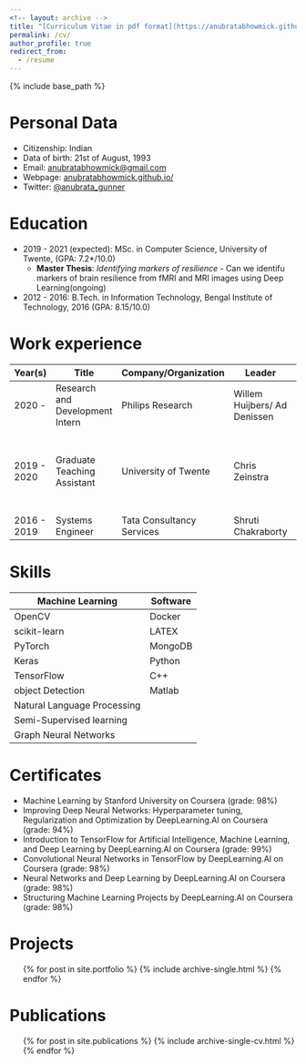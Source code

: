 ```yaml
---
<!-- layout: archive -->
title: "[Curriculum Vitae in pdf format](https://anubratabhowmick.github.io/files/Anubrata_Bhowmick_Resume.pdf)"
permalink: /cv/
author_profile: true
redirect_from:
  - /resume
---
```


{% include base_path %}

<!-- <embed src="https://alisher-ai.github.io/files/CV_Alisher_Abdulkhaev.pdf" type="application/pdf"/> -->

Personal Data
======
* Citizenship: Indian
* Data of birth: 21st of August, 1993
* Email: [anubratabhowmick@gmail.com](anubratabhowmick@gmail.com)
* Webpage: [anubratabhowmick.github.io/](http://anubratabhowmick.github.io/)
* Twitter: [@anubrata_gunner](https://twitter.com/anubrata_gunner)

Education
======
* 2019 - 2021 (expected): MSc. in Computer Science, University of Twente, (GPA: 7.2*/10.0)
  * **Master Thesis**: _Identifying markers of resilience_ -
  Can we identifu markers of brain resilience from fMRI and MRI images using Deep Learning(ongoing) 
* 2012 - 2016: B.Tech. in Information Technology, Bengal Institute of Technology, 2016 (GPA: 8.15/10.0)


Work experience
======

| Year(s)     | Title                           | Company/Organization              | Leader          | Duties                                     |
| ----------- | ------------------------------- | --------------------------        | --------------- | -----                                      |
| 2020 -      | Research and Development Intern                | Philips Research        | Willem Huijbers/ Ad Denissen     | Research                                   |
| 2019 - 2020     | Graduate Teaching Assistant | University of Twente     | Chris Zeinstra     | Assisting students with algorithms and projects in C++ |
| 2016 - 2019 | Systems Engineer                 | Tata Consultancy Services                | Shruti Chakraborty   | Full-Stack Developer |


Skills
======
  
| Machine Learning            | Software | 
| --------------------------- | ---------| 
| OpenCV                      | Docker   |   
| scikit-learn                | LATEX    | 
| PyTorch                     | MongoDB  | 
| Keras                       | Python   |  
| TensorFlow                  | C++      |  
| object Detection            | Matlab   |
| Natural Language Processing |          |          
| Semi-Supervised learning    |          |     
| Graph Neural Networks       |          |   
  
  
Certificates
======
* Machine Learning by Stanford University on Coursera (grade: 98%)
* Improving Deep Neural Networks: Hyperparameter tuning, Regularization and Optimization by DeepLearning.AI on Coursera (grade: 94%)
* Introduction to TensorFlow for Artificial Intelligence, Machine Learning, and Deep Learning by DeepLearning.AI on Coursera (grade: 99%)
* Convolutional Neural Networks in TensorFlow by DeepLearning.AI on Coursera (grade: 98%)
* Neural Networks and Deep Learning by DeepLearning.AI on Coursera (grade: 98%)
* Structuring Machine Learning Projects by DeepLearning.AI on Coursera (grade: 98%)

<!-- Awards
======

| Year(s)     | Award                                       | Organizer            | City & Country      |
| ----------- | --------------------------------------------| -------------------- | ------------------- |
| 2020        | Gold medal in EdgeAI competition            | METI & NEDO          | Tokyo, Japan        |
| 2015        | TUBITAK Scholarship                         | TUBITAK              | Ankara, Turkey      |      
| 2008        | The most successful student                 | Inter'l High School  | Osh, Kyrgyzstan     | 
| 2008        | 4th place in Computer Programming Olympiads | Republican Olympiads | Bishkek, Kyrgyzstan |   
| 2006        | 4th place in Computer Programming Olympiads | Republican Olympiads | Bishkek, Kyrgyzstan | 
| 2005        | 1st Place in Computer Programming Olimpiads | Provincial Olympiads | Osh, Kyrgyzstan     |
| 2003 - 2008 | Full Tuition Scholarship                    | Inter'l High School  | Bishkek, Kyrgyzstan |
| 2002        | 1st Place in Chess Competition              | Provincial Olympiads | Osh, Kyrgyzstan     | 

  * **METI: Japanese Ministry of Economy, Trade and Industry**
  * **NEDO: New Energy and Industrial Technology Development Organization**
  * **TUBITAK: The Scientific and Technological Research Council of Turkey** -->


Projects
======
  <ul>{% for post in site.portfolio  %}
    {% include archive-single.html %}
  {% endfor %}</ul>
  
  
Publications
======
  <ul>{% for post in site.publications %}
    {% include archive-single-cv.html %}
  {% endfor %}</ul>

